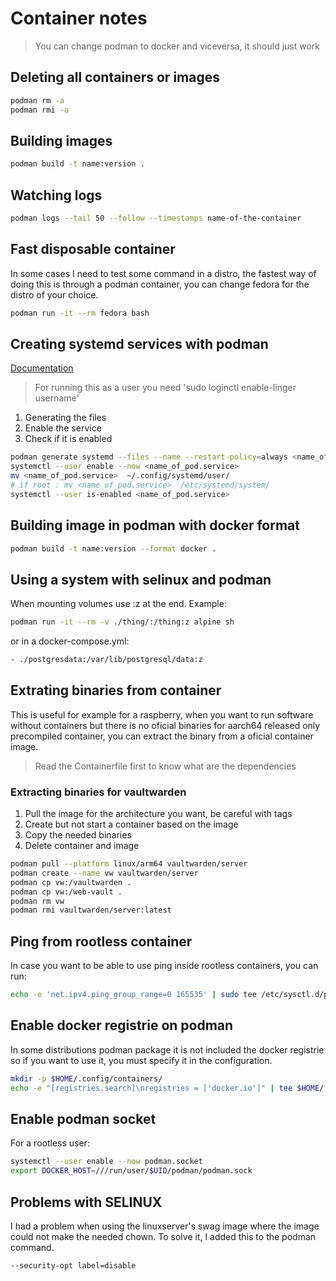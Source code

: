 # Container notes

> You can change podman to docker and viceversa, it should just work

## Deleting all containers or images

```bash
podman rm -a
podman rmi -a
```

## Building images

```bash
podman build -t name:version .
```

## Watching logs

```bash
podman logs --tail 50 --follow --timestamps name-of-the-container
```

## Fast disposable container

In some cases I need to test some command in a distro, the fastest
 way of doing this is through a podman container, you can change
 fedora for the distro of your choice.

``` sh
podman run -it --rm fedora bash
```

## Creating systemd services with podman

[Documentation](http://docs.podman.io/en/latest/markdown/podman-generate-systemd.1.html)

> For running this as a user you need 'sudo loginctl enable-linger username'

1. Generating the files
2. Enable the service
3. Check if it is enabled

```bash
podman generate systemd --files --name --restart-policy=always <name_of_pod_or_container>
systemctl --user enable --now <name_of_pod.service>
mv <name_of_pod.service>  ~/.config/systemd/user/
# if root : mv <name_of_pod.service>  /etc/systemd/system/
systemctl --user is-enabled <name_of_pod.service>
```

## Building image in podman with docker format

```bash
podman build -t name:version --format docker .
```

## Using a system with selinux and podman

When mounting volumes use :z at the end.
Example:

```bash
podman run -it --rm -v ./thing/:/thing:z alpine sh
```

or in a docker-compose.yml:

```bash
- ./postgresdata:/var/lib/postgresql/data:z
```

## Extrating binaries from container

This is useful for example for a raspberry, when you
 want to run software without containers but there
 is no oficial binaries for aarch64 released only
 precompiled container, you can extract the binary
 from a oficial container image.

> Read the Containerfile first to know what are the dependencies

### Extracting binaries for vaultwarden

1. Pull the image for the architecture you want, be careful with tags
2. Create but not start a container based on the image
3. Copy the needed binaries
4. Delete container and image

```bash
podman pull --platform linux/arm64 vaultwarden/server
podman create --name vw vaultwarden/server
podman cp vw:/vaultwarden .
podman cp vw:/web-vault .
podman rm vw
podman rmi vaultwarden/server:latest
```

## Ping from rootless container

In case you want to be able to use ping inside rootless containers,
 you can run:

```sh
echo -e 'net.ipv4.ping_group_range=0 165535' | sudo tee /etc/sysctl.d/podman-ping.conf
```

## Enable docker registrie on podman

In some distributions podman package it is not included the docker
 registrie so if you want to use it, you must specify it in the
 configuration.

 ```sh
mkdir -p $HOME/.config/containers/
echo -e "[registries.search]\nregistries = ['docker.io']" | tee $HOME/.config/containers/registries.conf
 ```

## Enable podman socket

For a rootless user:

```sh
systemctl --user enable --now podman.socket
export DOCKER_HOST=///run/user/$UID/podman/podman.sock
```

## Problems with SELINUX

I had a problem when using the linuxserver's swag image
 where the image could not make the needed chown. To
 solve it, I added this to the podman command.

```sh
--security-opt label=disable
```
